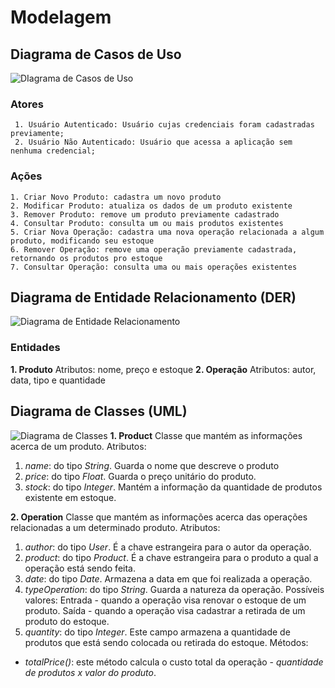 

# Modelagem

## Diagrama de Casos de Uso
![DIagrama de Casos de Uso](http://i731.photobucket.com/albums/ww311/LinneuDM/casosdeuso-djangotest1_1.jpeg)
### Atores

     1. Usuário Autenticado: Usuário cujas credenciais foram cadastradas previamente;
     2. Usuário Não Autenticado: Usuário que acessa a aplicação sem nenhuma credencial;

### Ações

    1. Criar Novo Produto: cadastra um novo produto
    2. Modificar Produto: atualiza os dados de um produto existente
    3. Remover Produto: remove um produto previamente cadastrado
    4. Consultar Produto: consulta um ou mais produtos existentes
    5. Criar Nova Operação: cadastra uma nova operação relacionada a algum produto, modificando seu estoque
    6. Remover Operação: remove uma operação previamente cadastrada, retornando os produtos pro estoque
    7. Consultar Operação: consulta uma ou mais operações existentes

## Diagrama de Entidade Relacionamento (DER)
![Diagrama de Entidade Relacionamento](https://i731.photobucket.com/albums/ww311/LinneuDM/der-djangotest1.jpeg)
### Entidades

 **1. Produto**
 Atributos: nome, preço e estoque
 **2. Operação**
 Atributos: autor, data, tipo e quantidade

## Diagrama de Classes (UML)
![Diagrama de Classes](https://i731.photobucket.com/albums/ww311/LinneuDM/classes-djangotest.jpeg)
**1. Product**
Classe que mantém as informações acerca de um produto.
Atributos:

 1. *name*: do tipo *String*. Guarda o nome que descreve o produto
 2. *price*: do tipo *Float*. Guarda o preço unitário do produto.
 3. *stock*: do tipo *Integer*. Mantém a informação da quantidade de produtos existente em estoque.
 
 **2. Operation**
Classe que mantém as informações acerca das operações relacionadas a um determinado produto.
Atributos:
1. *author*: do tipo *User*. É a chave estrangeira para o autor da operação.
2. *product*: do tipo *Product*. É a chave estrangeira para o produto a qual a operação está sendo feita.
3. *date*: do tipo *Date*. Armazena a data em que foi realizada a operação.
4. *typeOperation*: do tipo *String*. Guarda a natureza da operação. Possíveis valores: Entrada - quando a operação visa renovar o estoque de um produto. Saída - quando a operação visa cadastrar a retirada de um produto do estoque.
5. *quantity*: do tipo *Integer*. Este campo armazena a quantidade de produtos que está sendo colocada ou retirada do estoque.
Métodos:
- *totalPrice()*: este método calcula o custo total da operação - *quantidade de produtos x valor do produto*.